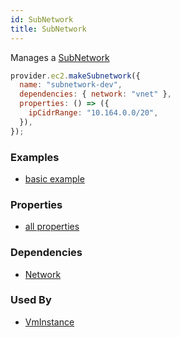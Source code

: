 ```yaml
---
id: SubNetwork
title: SubNetwork
---
```


Manages a [SubNetwork](https://cloud.google.com/compute/docs/reference/rest/v1/subnetworks)

```js
provider.ec2.makeSubnetwork({
  name: "subnetwork-dev",
  dependencies: { network: "vnet" },
  properties: () => ({
    ipCidrRange: "10.164.0.0/20",
  }),
});
```

### Examples

- [basic example](https://github.com/grucloud/grucloud/blob/main/examples/google/vm-network/iac.js)

### Properties

- [all properties](https://cloud.google.com/compute/docs/reference/rest/v1/subnetworks/insert)

### Dependencies

- [Network](./Network.md)

### Used By

- [VmInstance](./VmInstance.md)
